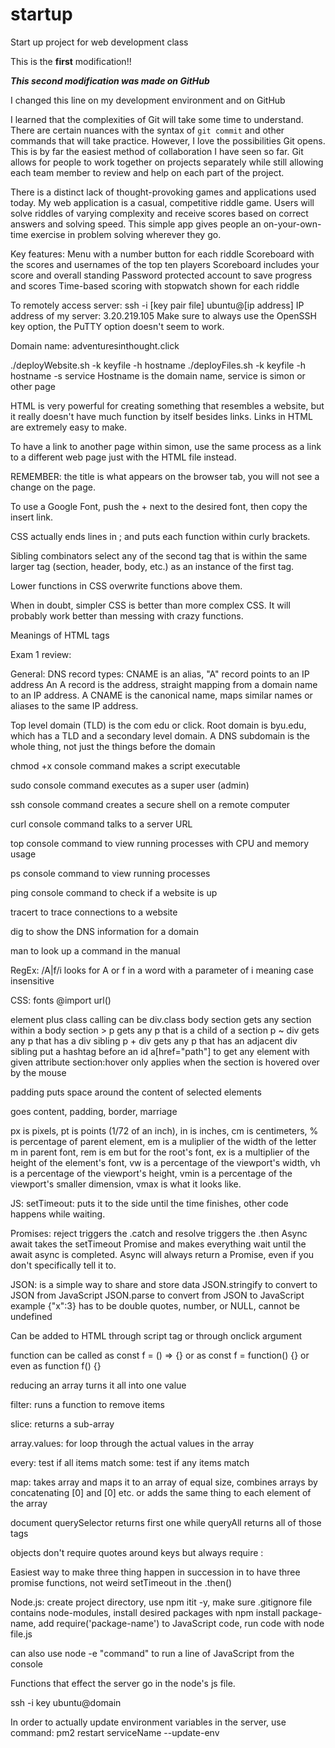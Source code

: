 # startup
Start up project for web development class

This is the **first** modification!!

***This second modification was made on GitHub***

I changed this line on my development environment and on GitHub

I learned that the complexities of Git will take some time to understand. There are certain nuances with the syntax of `git commit` and other commands that will take practice. However, I love the possibilities Git opens. This is by far the easiest method of collaboration I have seen so far. Git allows for people to work together on projects separately while still allowing each team member to review and help on each part of the project.

There is a distinct lack of thought-provoking games and applications used today. My web application is a casual, competitive riddle game. Users will solve riddles of varying complexity and receive scores based on correct answers and solving speed. This simple app gives people an on-your-own-time exercise in problem solving wherever they go.

Key features:
Menu with a number button for each riddle
Scoreboard with the scores and usernames of the top ten players
Scoreboard includes your score and overall standing
Password protected account to save progress and scores
Time-based scoring with stopwatch shown for each riddle

To remotely access server: ssh -i [key pair file] ubuntu@[ip address]
IP address of my server: 3.20.219.105
Make sure to always use the OpenSSH key option, the PuTTY option doesn't seem to work.

Domain name: adventuresinthought.click

./deployWebsite.sh -k keyfile -h hostname
./deployFiles.sh -k keyfile -h hostname -s service
Hostname is the domain name, service is simon or other page

HTML is very powerful for creating something that resembles a website, but it really doesn't have much function by itself besides links. Links in HTML are extremely easy to make.

To have a link to another page within simon, use the same process as a link to a different web page just with the HTML file instead.

REMEMBER: the title is what appears on the browser tab, you will not see a change on the page.

To use a Google Font, push the + next to the desired font, then copy the insert link.

CSS actually ends lines in ; and puts each function within curly brackets.

Sibling combinators select any of the second tag that is within the same larger tag (section, header, body, etc.) as an instance of the first tag.

Lower functions in CSS overwrite functions above them.

When in doubt, simpler CSS is better than more complex CSS. It will probably work better than messing with crazy functions.

Meanings of HTML tags

Exam 1 review:

General:
DNS record types: CNAME is an alias, "A" record points to an IP address
An A record is the address, straight mapping from a domain name to an IP address.
A CNAME is the canonical name, maps similar names or aliases to the same IP address.

Top level domain (TLD) is the com edu or click.
Root domain is byu.edu, which has a TLD and a secondary level domain.
A DNS subdomain is the whole thing, not just the things before the domain

chmod +x console command makes a script executable

sudo console command executes as a super user (admin)

ssh console command creates a secure shell on a remote computer

curl console command talks to a server URL

top console command to view running processes with CPU and memory usage

ps console command to view running processes

ping console command to check if a website is up

tracert to trace connections to a website

dig to show the DNS information for a domain

man to look up a command in the manual

RegEx: /A|f/i looks for A or f in a word with a parameter of i meaning case insensitive

CSS:
fonts @import url()

element plus class calling can be div.class
body section gets any section within a body
section > p gets any p that is a child of a section
p ~ div gets any p that has a div sibling
p + div gets any p that has an adjacent div sibling
put a hashtag before an id
a[href="path"] to get any element with given attribute
section:hover only applies when the section is hovered over by the mouse

padding puts space around the content of selected elements

goes content, padding, border, marriage

px is pixels, pt is points (1/72 of an inch), in is inches, cm is centimeters, % is percentage of parent element, em is a muliplier of the width of the letter m in parent font, rem is em but for the root's font, ex is a multiplier of the height of the element's font, vw is a percentage of the viewport's width, vh is a percentage of the viewport's height, vmin is a percentage of the viewport's smaller dimension, vmax is what it looks like.

JS:
setTimeout: puts it to the side until the time finishes, other code happens while waiting.

Promises: reject triggers the .catch and resolve triggers the .then
Async await takes the setTimeout Promise and makes everything wait until the await async is completed.
Async will always return a Promise, even if you don't specifically tell it to.

JSON: is a simple way to share and store data
JSON.stringify to convert to JSON from JavaScript
JSON.parse to convert from JSON to JavaScript
example {"x":3}
has to be double quotes, number, or NULL, cannot be undefined

Can be added to HTML through script tag or through onclick argument

function can be called as const f = () => {} or as const f = function() {} or even as function f() {}

reducing an array turns it all into one value

filter: runs a function to remove items

slice: returns a sub-array

array.values: for loop through the actual values in the array

every: test if all items match
some: test if any items match

map: takes array and maps it to an array of equal size, combines arrays by concatenating [0] and [0] etc. or adds the same thing to each element of the array

document querySelector returns first one while queryAll returns all of those tags

objects don't require quotes around keys but always require :

Easiest way to make three thing happen in succession in to have three promise functions, not weird setTimeout in the .then()

Node.js: 
create project directory, use npm itit -y, make sure .gitignore file contains node-modules, install desired packages with npm install package-name, add require('package-name') to JavaScript code, run code with node file.js

can also use node -e "command" to run a line of JavaScript from the console

Functions that effect the server go in the node's js file.

ssh -i key ubuntu@domain

In order to actually update environment variables in the server, use command: pm2 restart serviceName --update-env
